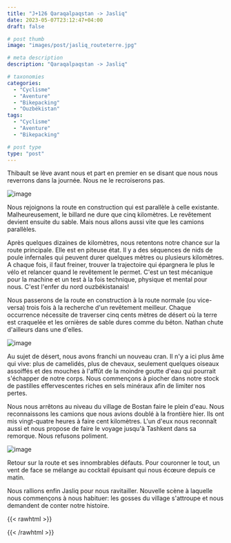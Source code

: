 ```yaml
---
title: "J+126 Qaraqalpaqstan -> Jasliq"
date: 2023-05-07T23:12:47+04:00
draft: false

# post thumb
image: "images/post/jasliq_routeterre.jpg"

# meta description
description: "Qaraqalpaqstan -> Jasliq"

# taxonomies
categories:
  - "Cyclisme" 
  - "Aventure" 
  - "Bikepacking"
  - "Ouzbékistan" 
tags:
  - "Cyclisme" 
  - "Aventure" 
  - "Bikepacking" 

# post type
type: "post"
---
```


Thibault se lève avant nous et part en premier en se disant que nous nous reverrons dans la journée. Nous ne le recroiserons pas. 

![image](../../images/post/jasliq_camp.jpg)

Nous rejoignons la route en construction qui est parallèle à celle existante. Malheureusement, le billard ne dure que cinq kilomètres. Le revêtement devient ensuite du sable. Mais nous allons aussi vite que les camions parallèles. 
 
Après quelques dizaines de kilomètres, nous retentons notre chance sur la route principale. Elle est en piteuse état. Il y a des séquences de nids de poule infernales qui peuvent durer quelques mètres ou plusieurs kilomètres. A chaque fois, il faut freiner, trouver la trajectoire qui épargnera le plus le vélo et relancer quand le revêtement le permet. C'est un test mécanique pour la machine et un test à la fois technique, physique et mental pour nous. C'est l'enfer du nord ouzbékistanais! 

Nous passerons de la route en construction à la route normale (ou vice-versa) trois fois à la recherche d'un revêtement meilleur. Chaque occurrence nécessite de traverser cinq cents mètres de désert où la terre est craquelée et les ornières de sable dures comme du béton. Nathan chute d'ailleurs dans une d'elles. 

![image](../../images/post/jasliq_routenul.jpg)

Au sujet de désert, nous avons franchi un nouveau cran. Il n'y a ici plus âme qui vive: plus de camelidés, plus de chevaux, seulement quelques oiseaux assoiffés et des mouches à l'affût de la moindre goutte d'eau qui pourrait s'échapper de notre corps. Nous commençons à piocher dans notre stock de pastilles effervescentes riches en sels minéraux afin de limiter nos pertes. 

Nous nous arrêtons au niveau du village de Bostan faire le plein d'eau. Nous reconnaissons les camions que nous avions doublé à la frontière hier. Ils ont mis vingt-quatre heures à faire cent kilomètres. L'un d'eux nous reconnaît aussi et nous propose de faire le voyage jusqu'à Tashkent dans sa remorque. Nous refusons poliment. 

![image](../../images/post/jasliq_panneau.jpg)

Retour sur la route et ses innombrables défauts. Pour couronner le tout, un vent de face se mélange au cocktail épuisant qui nous écœure depuis ce matin. 

Nous rallions enfin Jasliq pour nous ravitailler. Nouvelle scène à laquelle nous commençons à nous habituer: les gosses du village s'attroupe et nous demandent de conter notre histoire. 

{{< rawhtml >}} 
<div class="strava-embed-placeholder" data-embed-type="activity" data-embed-id="9028826719"></div><script src="https://strava-embeds.com/embed.js"></script>
{{< /rawhtml >}} 
